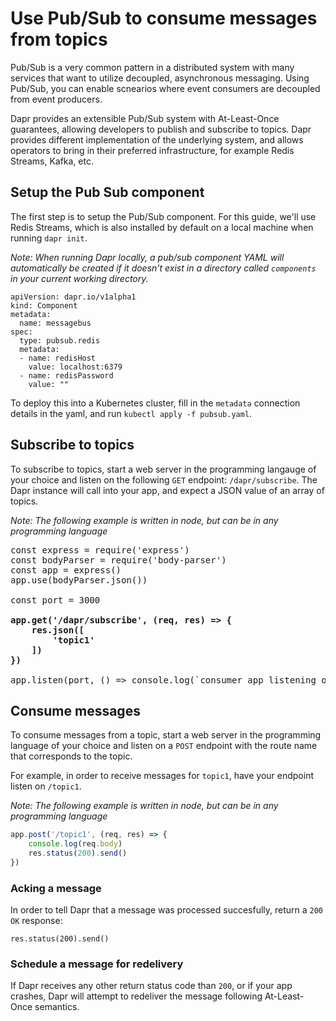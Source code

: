 # Use Pub/Sub to consume messages from topics

Pub/Sub is a very common pattern in a distributed system with many services that want to utilize decoupled, asynchronous messaging.
Using Pub/Sub, you can enable scnearios where event consumers are decoupled from event producers.

Dapr provides an extensible Pub/Sub system with At-Least-Once guarantees, allowing developers to publish and subscribe to topics.
Dapr provides different implementation of the underlying system, and allows operators to bring in their preferred infrastructure, for example Redis Streams, Kafka, etc.

## Setup the Pub Sub component

The first step is to setup the Pub/Sub component.
For this guide, we'll use Redis Streams, which is also installed by default on a local machine when running `dapr init`.

*Note: When running Dapr locally, a pub/sub component YAML will automatically be created if it doesn't exist in a directory called `components` in your current working directory.*

```
apiVersion: dapr.io/v1alpha1
kind: Component
metadata:
  name: messagebus
spec:
  type: pubsub.redis
  metadata:
  - name: redisHost
    value: localhost:6379
  - name: redisPassword
    value: ""
```

To deploy this into a Kubernetes cluster, fill in the `metadata` connection details in the yaml, and run `kubectl apply -f pubsub.yaml`.

## Subscribe to topics

To subscribe to topics, start a web server in the programming langauge of your choice and listen on the following `GET` endpoint: `/dapr/subscribe`.
The Dapr instance will call into your app, and expect a JSON value of an array of topics.

*Note: The following example is written in node, but can be in any programming language*

<pre>
const express = require('express')
const bodyParser = require('body-parser')
const app = express()
app.use(bodyParser.json())

const port = 3000

<b>app.get('/dapr/subscribe', (req, res) => {
    res.json([
        'topic1'
    ])
})</b>

app.listen(port, () => console.log(`consumer app listening on port ${port}!`))
</pre>

## Consume messages

To consume messages from a topic, start a web server in the programming language of your choice and listen on a `POST` endpoint with the route name that corresponds to the topic.

For example, in order to receive messages for  `topic1`, have your endpoint listen on `/topic1`.

*Note: The following example is written in node, but can be in any programming language*

```javascript
app.post('/topic1', (req, res) => {
    console.log(req.body)
    res.status(200).send()
})
```

### Acking a message

In order to tell Dapr that a message was processed succesfully, return a `200 OK` response:

```
res.status(200).send()
```

### Schedule a message for redelivery

If Dapr receives any other return status code than `200`, or if your app crashes, Dapr will attempt to redeliver the message following At-Least-Once semantics.

